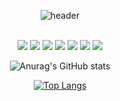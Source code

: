 <div align="center"> 

![header](https://capsule-render.vercel.app/api?type=venom&color=FFA500&height=150&section=header&text=jyjnote&fontColor=ffffff&fontSize=70&animation=fadeIn&fontAlignY=55&desc=%20&descAlignY=62&descAlign=62)


 <br/>
<img src="https://img.shields.io/badge/Spring%20Boot-6DB33F?style=for-the-badge&logo=SpringBoot&logoColor=white">
<img src="https://img.shields.io/badge/MySQL-4479A1?style=for-the-badge&logo=MySQL&logoColor=white">
<img src="https://img.shields.io/badge/VSCode-007ACC?style=for-the-badge&logo=VisualStudioCode&logoColor=white">
<img src="https://img.shields.io/badge/flask-%23000000?style=for-the-badge&logo=flask&logoColor=white">
<img src="https://img.shields.io/badge/Python-3776AB?style=for-the-badge&logo=python&logoColor=white">
<img src="https://img.shields.io/badge/PyTorch-EE4C2C?style=for-the-badge&logo=pytorch&logoColor=white">
<img src="https://img.shields.io/badge/Tableau-E97627?style=for-the-badge&logo=tableau&logoColor=white">
   <br/>
   
![Anurag's GitHub stats](https://github-readme-stats.vercel.app/api?username=jyjnote&show_icons=true&theme=transparent)
 <br/>
 
[![Top Langs](https://github-readme-stats.vercel.app/api/top-langs/?username=jyjnote&layout=donut&theme=transparent)](https://github.com/anuraghazra/github-readme-stats)

